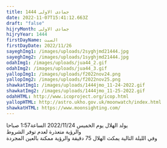 ```yaml
---
title: جمادى الاولى 1444
date: 2022-11-07T15:41:12.663Z
draft: "false"
hijryMonth: جمادى الاولى
hijryYear: 1444
firstDayName: السبت
firstDayDate: 2022/11/26
sayeghImg1: /images/uploads/2syghjmd21444.jpg
sayeghImg2: /images/uploads/1syghjmd21444.jpg
odahImg1: /images/uploads/jua44_2.gif
odahImg2: /images/uploads/jua44_3.gif
yallopImg1: /images/uploads/f2022nov24.png
yallopImg2: /images/uploads/f2022nov25.png
shawkatImg1: /images/uploads/1444jmo_11-24-2022.gif
shawkatImg2: /images/uploads/1444jmo_11-25-2022.gif
odahHTML: http://www.icoproject.org/icop.html
yallopHTML: http://astro.ukho.gov.uk/moonwatch/index.html
shawkatHTML: https://www.moonsighting.com/
---
```



يولد الهلال يوم الخميس  2022/11/24 الساعة1:57 صباحا \
و﻿الرؤية متعذرة لعدم توفر الشروط\
و﻿في الليلة التالية يمكث الهلال 75 دقيقة والرؤية ممكنة بالعين المجردة
